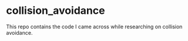 # collision_avoidance
This repo contains the code I came across while researching on collision avoidance. 
